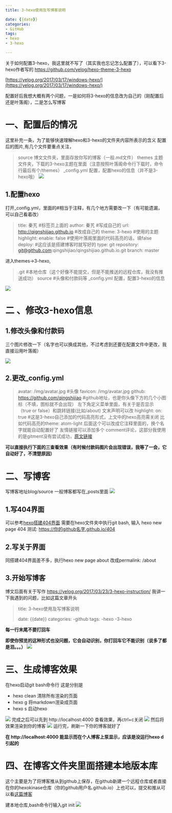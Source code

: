 ```yaml
---
title: 3-hexo使用及写博客说明

date: {{date}}
categories:
- GitHub
tags:
- hexo
- 3-hexo

---
```

关于如何配置3-hexo，我这里就不写了（其实我也忘记怎么配置了），可以看下3-hexo作者写的
https://github.com/yelog/hexo-theme-3-hexo

[https://yelog.org/2017/03/17/windows-hexo/](https://yelog.org/2017/03/17/windows-hexo/)

配置好后我想大概有两个问题，一是如何将3-hexo的信息改为自己的（刚配置后还是叶落阁），二是怎么写博客

# 一、配置后的情况
这里补充一条，为了能够快速理解hexo和3-hexo的文件夹内容所表示的含义
配置后的图片,有几个文件要重点关注，
> source 博文文件夹，里面存放你写的博客（一般.md文件）
> themes 主题文件夹，下载的3-hexo主题在里面（注意按照叶落阁命令行下载时，命令行最后有个/themes）
> _config.yml 配置，配置hexo的信息（并不是3-hexo哦）
![](http://ww1.sinaimg.cn/large/006YaFIqly1g5ude1jvwyj30l30bat9n.jpg)
## 1.配置hexo
打开_config.yml，里面的#相当于注释，有几个地方需要改一下（有可能遗漏，可以自己看着改）
> title: 秦艽 #标签页上面的
> author: 秦艽 #写成自己的
> url: http://qignshiijao.github.io #改成自己的
> theme: 3-hexo #使用的主题
> highlight: enable: false #使用叶落阁里面的代码高亮的话，填false
> deploy: #这应该是搭建博客时就写好的
>  type: git
>  repository: git@github.com:qingshijiao/qingshijiao.github.io.git
>  branch: master

进入themes->3-hexo,
> .git #本地仓库（这个好像不能提交，但是不能推送的远程仓库，我没有推送成功）
> source #头像和付款码等
> _config.yml 配置，配置3-hexo的信息

![](http://ww1.sinaimg.cn/large/006YaFIqly1g5ude1jtp9j30kt07t0tb.jpg)

# 二 、修改3-hexo信息
## 1.修改头像和付款码 ##
三个图片修改一下（名字也可以换成其他，不过考虑到还要在配置文件中更改，我直接沿用叶落阁）

![](http://ww1.sinaimg.cn/large/006YaFIqly1g5ude1k8wcj30n9065mz9.jpg)
## 2.更改_config.yml
> avatar: /img/avatar.jpg #头像
> favicon: /img/avatar.jpg
> github: https://github.com/qingshijiao #github地址，也是你头像下方的几个小图标（不填，图标就不会出现）
> 左下角定义菜单里面，有关于是否显示（true or false）和跳转链接(比如/about)
> 文末声明可以改
> highlight: on: true #这是3-hexo自己添加的代码高亮形式，上文中的hexo高亮需关闭
> 比如代码高亮的theme: atom-light 后面这个可以改成它注释里面的，换个名字就能自动配置好了
> 友情链接可以添加多个
> comment评论，这部分我使用的是gitment没有尝试成功，[原文链接](https://yelog.org/2017/06/26/gitment/)

**可以直接执行下面的三查看效果（有时候付款码图片会出现错误，我等了一会，它自动好了，不清楚原因）**

# 二、写博客
写博客地址blog/source
一般博客都写在_posts里面
![](http://ww1.sinaimg.cn/large/006YaFIqly1g5udh627azj30g305w3yo.jpg)
## 1.写404界面
可以参考[hexo搭建404界面](https://yelog.org/2017/02/25/hexo-create-404-page/)
需要在hexo文件夹中执行git bash, 输入 hexo new page 404
测试: https://你的github名字.github.io/404
## 2.写关于界面
同搭建404界面差不多，执行hexo new page about
改成permalink: /about
## 3.开始写博客
博文后面有关于写作 https://yelog.org/2017/03/23/3-hexo-instruction/
我讲一下我遇到的问题，比如这篇文章开头
> title: 3-hexo使用及写博客说明
>
> date: {{date}}
> categories:
> -github
> tags:
> -hexo
> -3-hexo

**每一行末尾不要打回车**

**即使你预览的这种形式也没问题，它会自动识别，你打回车它不能识别（说多了都是泪。。。）**
![](http://ww1.sinaimg.cn/large/006YaFIqly1g5udh60ffjj30zi05i74j.jpg)
# 三、生成博客效果
在hexo启动git bash命令行
这是分别是
- hexo clean 清除所有渲染的页面
- hexo g 将markdown渲染成页面
- hexo s 启动hexo

![](http://ww1.sinaimg.cn/large/006YaFIqly1g5udh5zqmuj30gx019744.jpg)
完成之后可以先到 http://localhost:4000 查看效果，再ctrl+c关闭
![](http://ww1.sinaimg.cn/large/006YaFIqly1g5udh5zsduj30jq01o746.jpg)
然后将效果渲染到你的博客
![](http://ww1.sinaimg.cn/large/006YaFIqly1g5udh5zrdcj30kc02oaa0.jpg)
运行完，刷新一下你的博客就好了

**在 http://localhost:4000 能显示而在个人博客上泵显示，应该是没运行hexo d引起的**

# 四、在博客文件夹里面搭建本地版本库
这个主要是为了将博客推从到github上保存，在github新建一个远程仓库或者直接在你的hexokinase仓库（你的github用户名.github.io）上也可以，提交和推从可以看[这篇博客](https://qingshijiao.github.io/2019/08/07/GitHub%E6%9C%80%E5%85%A8%E5%85%A5%E9%97%A8%E6%89%8B%E5%86%8C%EF%BC%88%E5%B0%8F%E7%99%BD%E5%90%91%EF%BC%89/)

建本地仓库,bash命令行输入git init
![](http://ww1.sinaimg.cn/large/006YaFIqly1g5udh608yaj30lc09hjru.jpg)
